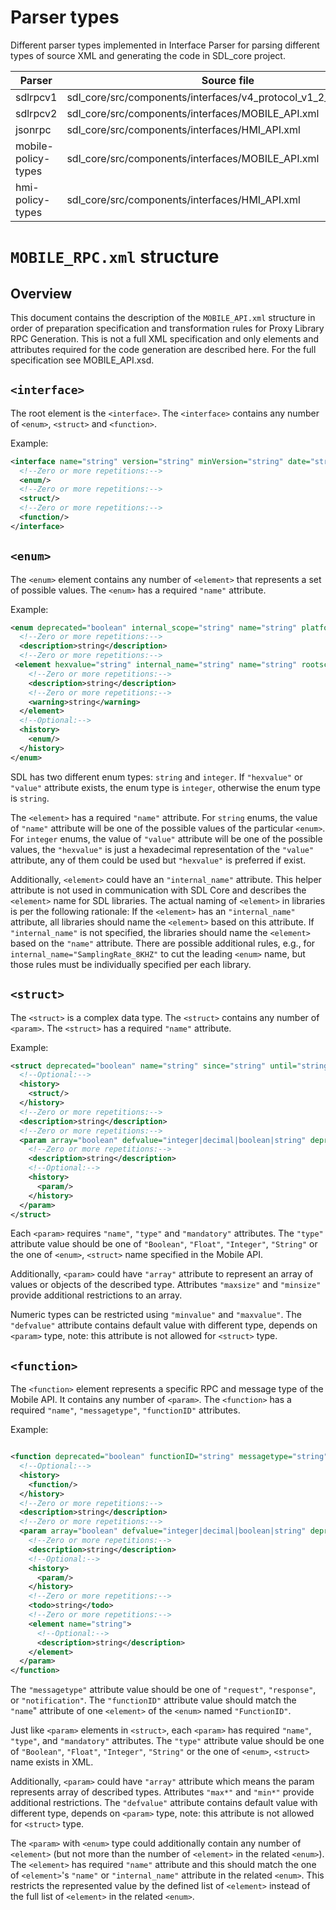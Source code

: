 # Parser types
Different parser types implemented in Interface Parser for parsing different types of source XML and generating the code in SDL_core project.

Parser | Source file
------ | ------
sdlrpcv1 | sdl_core/src/components/interfaces/v4_protocol_v1_2_no_extra.xml
sdlrpcv2 | sdl_core/src/components/interfaces/MOBILE_API.xml
jsonrpc | sdl_core/src/components/interfaces/HMI_API.xml
mobile-policy-types | sdl_core/src/components/interfaces/MOBILE_API.xml
hmi-policy-types | sdl_core/src/components/interfaces/HMI_API.xml

# `MOBILE_RPC.xml` structure

## Overview
This document contains the description of the `MOBILE_API.xml` structure in order of preparation specification and transformation rules for Proxy Library RPC Generation. This is not a full XML specification and only elements and attributes required for the code generation are described here. For the full specification see MOBILE_API.xsd.

## `<interface>`
The root element is the `<interface>`. The `<interface>` contains any number of `<enum>`, `<struct>` and `<function>`.

Example:
```xml
<interface name="string" version="string" minVersion="string" date="string">
  <!--Zero or more repetitions:-->
  <enum/>
  <!--Zero or more repetitions:-->
  <struct/>
  <!--Zero or more repetitions:-->
  <function/>
</interface>
```

## `<enum>`
The `<enum>` element contains any number of `<element>` that represents a set of possible values. The `<enum>` has a required `"name"` attribute.

Example:
```xml
<enum deprecated="boolean" internal_scope="string" name="string" platform="string" since="string" until="string">
  <!--Zero or more repetitions:-->
  <description>string</description>
  <!--Zero or more repetitions:-->
 <element hexvalue="string" internal_name="string" name="string" rootscreen="boolean" since="string" value="integer">
    <!--Zero or more repetitions:-->
    <description>string</description>
    <!--Zero or more repetitions:-->
    <warning>string</warning>
  </element>
  <!--Optional:-->
  <history>
    <enum/>
  </history>
</enum>
```
SDL has two different enum types: `string` and `integer`. If `"hexvalue"` or `"value"` attribute exists, the enum type is `integer`, otherwise the enum type is `string`.

The `<element>` has a required `"name"` attribute. For `string` enums, the value of `"name"` attribute will be one of the possible values of the particular `<enum>`.  For `integer` enums, the value of `"value"` attribute will be one of the possible values, the `"hexvalue"` is just a hexadecimal representation of the `"value"` attribute, any of them could be used but `"hexvalue"` is preferred if exist.

Additionally, `<element>` could have an `"internal_name"` attribute. This helper attribute is not used in communication with SDL Core and describes the `<element>` name for SDL libraries. The actual naming of `<element>` in libraries is per the following rationale: If the `<element>` has an `"internal_name"` attribute, all libraries should name the `<element>` based on this attribute. If `"internal_name"` is not specified, the libraries should name the `<element>` based on the `"name"` attribute. There are possible additional rules, e.g., for `internal_name="SamplingRate_8KHZ"` to cut the leading `<enum>` name, but those rules must be individually specified per each library.

## `<struct>`
The `<struct>` is a complex data type. The `<struct>` contains any number of `<param>`. The `<struct>` has a required `"name"` attribute.

Example:
```xml
<struct deprecated="boolean" name="string" since="string" until="string">
  <!--Optional:-->
  <history>
    <struct/>
  </history>
  <!--Zero or more repetitions:-->
  <description>string</description>
  <!--Zero or more repetitions:-->
  <param array="boolean" defvalue="integer|decimal|boolean|string" deprecated="boolean" mandatory="boolean" maxlength="integer" maxsize="integer" maxvalue="decimal" minlength="integer" minsize="integer" minvalue="decimal" name="string" since="string" type="string" until="string">
    <!--Zero or more repetitions:-->
    <description>string</description>
    <!--Optional:-->
    <history>
      <param/>
    </history>
  </param>
</struct>
```
Each `<param>` requires `"name"`, `"type"` and `"mandatory"` attributes. The `"type"` attribute value should be one of `"Boolean"`, `"Float"`, `"Integer"`, `"String"` or the one of `<enum>`, `<struct>` name specified in the Mobile API.

Additionally, `<param>` could have `"array"` attribute to represent an array of values or objects of the described type. Attributes `"maxsize"` and `"minsize"` provide additional restrictions to an array.

Numeric types can be restricted using `"minvalue"` and `"maxvalue"`. The `"defvalue"` attribute contains default value with different type, depends on `<param>` type, note: this attribute is not allowed for `<struct>` type.

## `<function>`
The `<function>` element represents a specific RPC and message type of the Mobile API. It contains any number of `<param>`. The `<function>` has a required `"name"`, `"messagetype"`, `"functionID"` attributes.

Example:
```xml

<function deprecated="boolean" functionID="string" messagetype="string" name="string" since="string" until="string">
  <!--Optional:-->
  <history>
    <function/>
  </history>
  <!--Zero or more repetitions:-->
  <description>string</description>
  <!--Zero or more repetitions:-->
  <param array="boolean" defvalue="integer|decimal|boolean|string" deprecated="boolean" mandatory="boolean" maxlength="integer" maxsize="integer" maxvalue="decimal" minlength="integer" minsize="integer" minvalue="decimal" name="string" platform="string" since="string" type="string" until="string">
    <!--Zero or more repetitions:-->
    <description>string</description>
    <!--Optional:-->
    <history>
      <param/>
    </history>
    <!--Zero or more repetitions:-->
    <todo>string</todo>
    <!--Zero or more repetitions:-->
    <element name="string">
      <!--Optional:-->
      <description>string</description>
    </element>
  </param>
</function>
```
The `"messagetype"` attribute value should be one of `"request"`, `"response"`, or `"notification"`. The `"functionID"` attribute value should match the `"name`" attribute of one `<element>` of the `<enum>` named `"FunctionID"`.

Just like `<param>` elements in `<struct>`, each `<param>` has required `"name"`, `"type"`, and `"mandatory"` attributes. The `"type"` attribute value should be one of `"Boolean"`, `"Float"`, `"Integer"`, `"String"` or the one of `<enum>`, `<struct>` name exists in XML.

Additionally, `<param>` could have `"array"` attribute which means the param represents array of described types. Attributes `"max*"` and `"min*"` provide additional restrictions. The `"defvalue"` attribute contains default value with different type, depends on `<param>` type, note: this attribute is not allowed for `<struct>` type.

The `<param>` with `<enum>` type could additionally contain any number of `<element>` (but not more than the number of `<element>` in the related `<enum>`). The `<element>` has required `"name"` attribute and this should match the one of `<element>`'s `"name"` or `"internal_name"` attribute in the related `<enum>`. This restricts the represented value by the defined list of `<element>` instead of the full list of `<element>` in the related `<enum>`.

